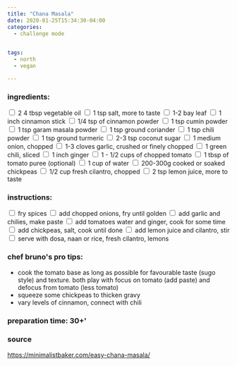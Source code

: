 ```yaml
---
title: "Chana Masala"
date: 2020-01-25T15:34:30-04:00
categories:
  - challenge mode

  
tags:
  - north
  - vegan

---
```


### ingredients:

<input type="checkbox"> 2 4 tbsp vegetable oil
<input type="checkbox"> 1 tsp salt, more to taste
<input type="checkbox"> 1-2 bay leaf
<input type="checkbox"> 1 inch cinnamon stick
<input type="checkbox"> 1/4 tsp of cinnamon powder
<input type="checkbox"> 1 tsp cumin powder
<input type="checkbox"> 1 tsp garam masala powder
<input type="checkbox"> 1 tsp ground coriander
<input type="checkbox"> 1 tsp chili powder
<input type="checkbox"> 1 tsp ground turmeric
<input type="checkbox"> 2-3 tsp coconut sugar
<input type="checkbox"> 1 medium onion, chopped
<input type="checkbox"> 1-3 cloves garlic, crushed or finely chopped
<input type="checkbox"> 1 green chili, sliced 
<input type="checkbox"> 1 inch ginger
<input type="checkbox"> 1 - 1/2 cups of chopped tomato
<input type="checkbox"> 1 tbsp of tomato puree (optional)
<input type="checkbox"> 1 cup of water
<input type="checkbox"> 200-300g cooked or soaked chickpeas
<input type="checkbox"> 1/2 cup fresh cilantro, chopped
<input type="checkbox"> 2 tsp lemon juice, more to taste


### instructions:
<input type="checkbox"> fry spices
<input type="checkbox"> add chopped onions, fry until golden
<input type="checkbox"> add garlic and chilies, make paste
<input type="checkbox"> add tomatoes water and ginger, cook for some time
<input type="checkbox"> add chickpeas, salt, cook until done 
<input type="checkbox"> add lemon juice and cilantro, stir
<input type="checkbox"> serve with dosa, naan or rice, fresh cilantro, lemons

### chef bruno's pro tips:

- cook the tomato base as long as possible for favourable taste (sugo style) and texture. both play with focus on tomato (add paste) and defocus from tomato (less tomato)
- squeeze some chickpeas to thicken gravy
- vary levels of cinnamon, connect with chili

### preparation time: 30+'

### source

<a href="https://minimalistbaker.com/easy-chana-masala/" target="_blank" >https://minimalistbaker.com/easy-chana-masala/</a>

